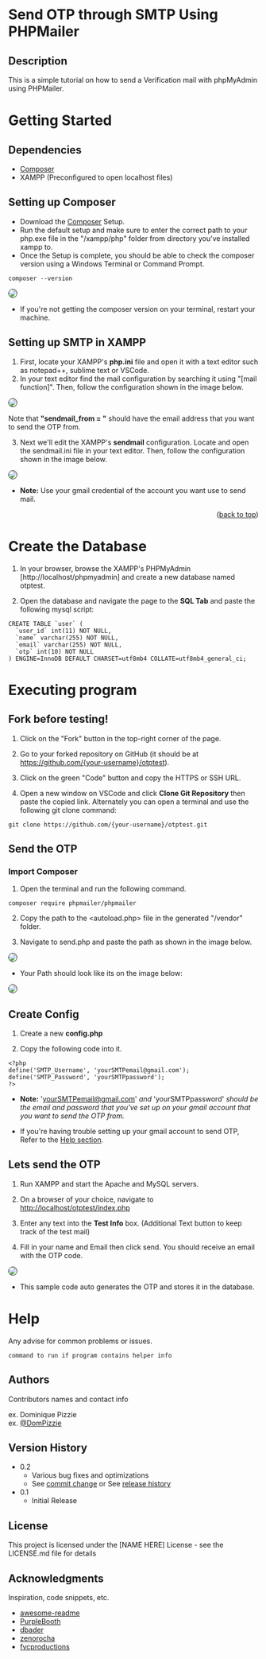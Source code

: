 <!-- This is a simple tutorial on how to send a Verification mail with phpMyAdmin using PHPMailer.


We will:

> Get the Email from the user.
> Save the Email to a Database.
> Generate an OTP
> Save the OTP to the Database
> Email the OTP to the user


Requirements:

> Composer installed
> Xampp preconfigured
> php.ini and sendmail.ini configured for SMTP, using port 465.


*IMPORTANT*

>>>>> Create a file named config.php within the main folder and define your SMTP username and password there.

<?php
define('SMTP_Username', 'yourSMTPemail@domain.com');
define('SMTP_Password', 'yourSMTPpassword');
?>

>>>>> Import Composer.

> Type "composer require phpmailer/phpmailer" in the terminal and hit enter.
> Set the autoloader path to the location of the generated autoload.php in send.php, you can find this file in "*projectpath*/vendor/".  -->







# Send OTP through SMTP Using PHPMailer

## Description

This is a simple tutorial on how to send a Verification mail with phpMyAdmin using PHPMailer.

# Getting Started

## Dependencies

* [Composer](https://getcomposer.org/download/)
* XAMPP (Preconfigured to open localhost files)

## Setting up Composer

* Download the [Composer](https://getcomposer.org/download/) Setup.
* Run the default setup and make sure to enter the correct path to your php.exe file in the "/xampp/php" folder from directory you've installed xampp to.
* Once the Setup is complete, you should be able to check the composer version using a Windows Terminal or Command Prompt.

```
composer --version
```
<div>
<img src=".\images\readme\cmp1.png" width="auto" height="auto" style="border: 1px solid; border-radius: 10px;">
</div>

* If you're not getting the composer version on your terminal, restart your machine.

## Setting up SMTP in XAMPP

1. First, locate your XAMPP's <b>php.ini</b> file and open it with a text editor such as notepad++, sublime text or VSCode. 
2. In your text editor find the mail configuration by searching it using "[mail function]". Then, follow the configuration shown in the image below.

<div>
<img src=".\images\readme\phpini1.png" width="auto" height="auto" style="border: 1px solid; border-radius: 10px;">
</div>

 Note that <b>"sendmail_from = "</b> should have the email address that you want to send the OTP from.

3. Next we'll edit the XAMPP's <b>sendmail</b> configuration. Locate and open the sendmail.ini file in your text editor. Then, follow the configuration shown in the image below.

<div>
<img src=".\images\readme\sendmailini1.png" width="auto" height="auto" style="border: 1px solid; border-radius: 10px;">
</div>

* <b>Note:</b> Use your gmail credential of the account you want use to send mail.

<p align="right">(<a href="#readme-top">back to top</a>)</p>


# Create the Database

1. In your browser, browse the XAMPP's PHPMyAdmin [http://localhost/phpmyadmin] and create a new database named otptest.
   
2. Open the database and navigate the page to the <b>SQL Tab</b> and paste the following mysql script:

```
CREATE TABLE `user` (
  `user_id` int(11) NOT NULL,
  `name` varchar(255) NOT NULL,
  `email` varchar(255) NOT NULL,
  `otp` int(10) NOT NULL
) ENGINE=InnoDB DEFAULT CHARSET=utf8mb4 COLLATE=utf8mb4_general_ci;
```

# Executing program

## Fork before testing!

  1. Click on the "Fork" button in the top-right corner of the page.

  2. Go to your forked repository on GitHub (it should be at https://github.com/{your-username}/otptest).
  
  3. Click on the green "Code" button and copy the HTTPS or SSH URL.

  4. Open a new window on VSCode and click <b>Clone Git Repository</b> then paste the copied link. Alternately you can open a terminal and use the following git clone command:

```
git clone https://github.com/{your-username}/otptest.git
```

## Send the OTP

### Import Composer

   1. Open the terminal and run the following command.

```
composer require phpmailer/phpmailer
```
   2. Copy the path to the <autoload.php> file in the generated "/vendor" folder.
   
   3. Navigate to send.php and paste the path as shown in the image below.

<div>
<img src=".\images\readme\autoloadimport1.png" width="auto" height="auto" style="border: 1px solid; border-radius: 10px;">
</div>

* Your Path should look like its on the image below:

<div>
<img src=".\images\readme\autoloadimport2.png" width="auto" height="auto" style="border: 1px solid; border-radius: 10px;">
</div>

## Create Config

  1. Create a new <b>config.php</b>
  
  2. Copy the following code into it. 

```
<?php
define('SMTP_Username', 'yourSMTPemail@gmail.com');
define('SMTP_Password', 'yourSMTPpassword');
?>
```
* <b>Note:</b> 'yourSMTPemail@gmail.com' <i>and</i> 'yourSMTPpassword' <i>should be the email and password that you've set up on your gmail account that you want to send the OTP from.</i>


* If you're having trouble setting up your gmail account to send OTP, Refer to the [Help section](#help).

## Lets send the OTP

1. Run XAMPP and start the Apache and MySQL servers.

2. On a browser of your choice, navigate to [http://localhost/otptest/index.php](http://localhost/otptest/index.php)

3. Enter any text into the <b>Test Info</b> box. (Additional Text button to keep track of the test mail)

4. Fill in your name and Email then click send. You should receive an email with the OTP code.


<div>
<img src=".\images\readme\indexpage1.png" width="auto" height="auto" style="border: 1px solid; border-radius: 10px;">
</div>

* This sample code auto generates the OTP and stores it in the database.

# Help

Any advise for common problems or issues.
```
command to run if program contains helper info
```

## Authors

Contributors names and contact info

ex. Dominique Pizzie  
ex. [@DomPizzie](https://twitter.com/dompizzie)

## Version History

* 0.2
    * Various bug fixes and optimizations
    * See [commit change]() or See [release history]()
* 0.1
    * Initial Release

## License

This project is licensed under the [NAME HERE] License - see the LICENSE.md file for details

## Acknowledgments

Inspiration, code snippets, etc.
* [awesome-readme](https://github.com/matiassingers/awesome-readme)
* [PurpleBooth](https://gist.github.com/PurpleBooth/109311bb0361f32d87a2)
* [dbader](https://github.com/dbader/readme-template)
* [zenorocha](https://gist.github.com/zenorocha/4526327)
* [fvcproductions](https://gist.github.com/fvcproductions/1bfc2d4aecb01a834b46)